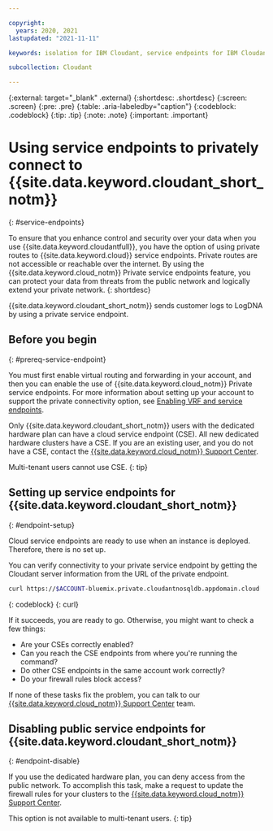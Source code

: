 ```yaml
---

copyright:
  years: 2020, 2021
lastupdated: "2021-11-11"

keywords: isolation for IBM Cloudant, service endpoints for IBM Cloudant, private network for IBM Cloudant, network isolation in IBM Cloudant, non-public routes for IBM Cloudant, private connection for IBM Cloudant, private connectivity for IBM Cloudant

subcollection: Cloudant

---
```


{:external: target="_blank" .external}
{:shortdesc: .shortdesc}
{:screen: .screen}
{:pre: .pre}
{:table: .aria-labeledby="caption"}
{:codeblock: .codeblock}
{:tip: .tip}
{:note: .note}
{:important: .important}


# Using service endpoints to privately connect to {{site.data.keyword.cloudant_short_notm}}
{: #service-endpoints}

To ensure that you enhance control and security over your data when you use {{site.data.keyword.cloudantfull}}, you have the option of using private routes to {{site.data.keyword.cloud}} service endpoints. Private routes are not accessible or reachable over the internet. By using the {{site.data.keyword.cloud_notm}} Private service endpoints feature, you can protect your data from threats from the public network and logically extend your private network.
{: shortdesc}

{{site.data.keyword.cloudant_short_notm}} sends customer logs to LogDNA by using a private service endpoint.

## Before you begin
{: #prereq-service-endpoint}

You must first enable virtual routing and forwarding in your account, and then you can enable the use of {{site.data.keyword.cloud_notm}} Private service endpoints. For more information about setting up your account to support the private connectivity option, see [Enabling VRF and service endpoints](/docs/account?topic=account-vrf-service-endpoint).

Only {{site.data.keyword.cloudant_short_notm}} users with the dedicated hardware plan can have a cloud service endpoint (CSE). All new dedicated hardware clusters have a CSE. If you are an existing user, and you do not have a CSE, contact the [{{site.data.keyword.cloud_notm}} Support Center](https://cloud.ibm.com/unifiedsupport/supportcenter). 

Multi-tenant users cannot use CSE. 
{: tip}

## Setting up service endpoints for {{site.data.keyword.cloudant_short_notm}}
{: #endpoint-setup}

Cloud service endpoints are ready to use when an instance is deployed. Therefore, there is no set up. 

You can verify connectivity to your private service endpoint by getting the Cloudant server information from the URL of the private endpoint.

```sh
curl https://$ACCOUNT-bluemix.private.cloudantnosqldb.appdomain.cloud
```
{: codeblock}
{: curl}

If it succeeds, you are ready to go. Otherwise, you might want to check a few things: 

-  Are your CSEs correctly enabled?
-  Can you reach the CSE endpoints from where you're running the command?
-  Do other CSE endpoints in the same account work correctly?
-  Do your firewall rules block access?

If none of these tasks fix the problem, you can talk to our [{{site.data.keyword.cloud_notm}} Support Center](https://cloud.ibm.com/unifiedsupport/supportcenter) team.

## Disabling public service endpoints for {{site.data.keyword.cloudant_short_notm}}
{: #endpoint-disable}

If you use the dedicated hardware plan, you can deny access from the public network. To accomplish this task, make a request to update the firewall rules for your clusters to the [{{site.data.keyword.cloud_notm}} Support Center](https://cloud.ibm.com/unifiedsupport/supportcenter). 

This option is not available to multi-tenant users.
{: tip} 





